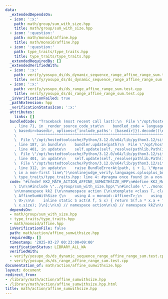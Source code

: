 ```yaml
---
data:
  _extendedDependsOn:
  - icon: ':x:'
    path: math/group/sum_with_size.hpp
    title: math/group/sum_with_size.hpp
  - icon: ':question:'
    path: math/monoid/affine.hpp
    title: math/monoid/affine.hpp
  - icon: ':question:'
    path: type_traits/type_traits.hpp
    title: type_traits/type_traits.hpp
  _extendedRequiredBy: []
  _extendedVerifiedWith:
  - icon: ':x:'
    path: verify/yosupo_ds/ds_dynamic_sequence_range_affine_range_sum.test.cpp
    title: verify/yosupo_ds/ds_dynamic_sequence_range_affine_range_sum.test.cpp
  - icon: ':x:'
    path: verify/yosupo_ds/ds_range_affine_range_sum.test.cpp
    title: verify/yosupo_ds/ds_range_affine_range_sum.test.cpp
  _isVerificationFailed: true
  _pathExtension: hpp
  _verificationStatusIcon: ':x:'
  attributes:
    links: []
  bundledCode: "Traceback (most recent call last):\n  File \"/opt/hostedtoolcache/Python/3.12.0/x64/lib/python3.12/site-packages/onlinejudge_verify/documentation/build.py\"\
    , line 71, in _render_source_code_stat\n    bundled_code = language.bundle(stat.path,\
    \ basedir=basedir, options={'include_paths': [basedir]}).decode()\n          \
    \         ^^^^^^^^^^^^^^^^^^^^^^^^^^^^^^^^^^^^^^^^^^^^^^^^^^^^^^^^^^^^^^^^^^^^^^^^^^^^^^^^^\n\
    \  File \"/opt/hostedtoolcache/Python/3.12.0/x64/lib/python3.12/site-packages/onlinejudge_verify/languages/cplusplus.py\"\
    , line 187, in bundle\n    bundler.update(path)\n  File \"/opt/hostedtoolcache/Python/3.12.0/x64/lib/python3.12/site-packages/onlinejudge_verify/languages/cplusplus_bundle.py\"\
    , line 401, in update\n    self.update(self._resolve(pathlib.Path(included), included_from=path))\n\
    \  File \"/opt/hostedtoolcache/Python/3.12.0/x64/lib/python3.12/site-packages/onlinejudge_verify/languages/cplusplus_bundle.py\"\
    , line 401, in update\n    self.update(self._resolve(pathlib.Path(included), included_from=path))\n\
    \  File \"/opt/hostedtoolcache/Python/3.12.0/x64/lib/python3.12/site-packages/onlinejudge_verify/languages/cplusplus_bundle.py\"\
    , line 312, in update\n    raise BundleErrorAt(path, i + 1, \"#pragma once found\
    \ in a non-first line\")\nonlinejudge_verify.languages.cplusplus_bundle.BundleErrorAt:\
    \ type_traits/type_traits.hpp: line 4: #pragma once found in a non-first line\n"
  code: "#ifndef KK2_MATH_ACTION_AFFINE_SUMWITHSIZE_HPP\n#define KK2_MATH_ACTION_AFFINE_SUMWITHSIZE_HPP\
    \ 1\n\n#include \"../group/sum_with_size.hpp\"\n#include \"../monoid/affine.hpp\"\
    \n\nnamespace kk2 {\n\nnamespace action {\n\ntemplate <class T, class U>\nstruct\
    \ AffineSumWithSize {\n    using A = monoid::Affine<T>;\n    using S = group::SumWithSize<T,\
    \ U>;\n\n    inline static S act(A f, S x) { return S(f.a * x.a + f.b * x.size,\
    \ x.size); }\n};\n\n} // namespace action\n\n} // namespace kk2\n\n#endif // KK2_MATH_ACTION_AFFINE_SUMWITHSIZE_HPP\n"
  dependsOn:
  - math/group/sum_with_size.hpp
  - type_traits/type_traits.hpp
  - math/monoid/affine.hpp
  isVerificationFile: false
  path: math/action/affine_sumwithsize.hpp
  requiredBy: []
  timestamp: '2025-03-27 00:23:00+09:00'
  verificationStatus: LIBRARY_ALL_WA
  verifiedWith:
  - verify/yosupo_ds/ds_dynamic_sequence_range_affine_range_sum.test.cpp
  - verify/yosupo_ds/ds_range_affine_range_sum.test.cpp
documentation_of: math/action/affine_sumwithsize.hpp
layout: document
redirect_from:
- /library/math/action/affine_sumwithsize.hpp
- /library/math/action/affine_sumwithsize.hpp.html
title: math/action/affine_sumwithsize.hpp
---
```

